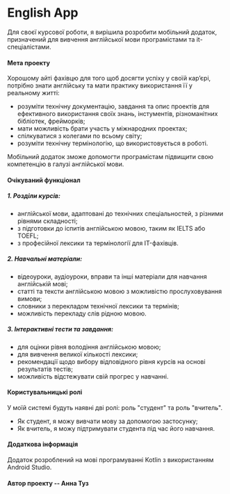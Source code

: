 # English App
Для своєї курсової роботи, я вирішила розробити мобільний додаток, призначений для вивчення англійської мови програмістами та it-спеціалістами. 

#### Мета проекту
Хорошому айті фахівцю для того щоб досягти успіху у своїй кар’єрі, потрібно знати англійську та мати практику використання її у реальному житті: 
- розуміти технічну документацію, завдання та опис проектів для ефективного використання своїх знань, інстументів, різноманітних бібліотек, фрейморків;
- мати можливість брати участь у міжнародних проектах;
- спілкуватися з колегами по всьому світу;
- розуміти технічну термінологію, що використовується в роботі.

Мобільний додаток зможе допомогти програмістам підвищити свою компетенцію в галузі англійської мови. 
#### Очікуваний функціонал
##### 1. Розділи курсів:
- англійської мови, адаптовані до технічних спеціальностей, з різними рівнями складності;
- з підготовки до іспитів англійською мовою, таким як IELTS або TOEFL;
- з професійної лексики та термінології для IT-фахівців.

##### 2. Навчальні матеріали:
- відеоуроки, аудіоуроки, вправи та інші матеріали для навчання англійській мові;
- статті та тексти англійською мовою з можливістю прослуховування вимови;
- словники з перекладом технічної лексики та термінів;
- можливість перекладу слів рідною мовою.

##### 3. Інтерактивні тести та завдання:
- для оцінки рівня володіння англійською мовою;
- для вивчення великої кількості лексики;
- рекомендації щодо вибору відповідного рівня курсів на основі результатів тестів;
- можливість відстежувати свій прогрес у навчанні.

#### Користувальницькі ролі
У моїй системі будуть наявні дві ролі: роль "студент" та роль "вчитель".
- Як студент, я можу вивчати мову за допомогою застосунку;
- Як вчитель, я можу підтримувати студента під час його навчання.

#### Додаткова інформація
Додаток розроблений на мові програмуванні Kotlin з використанням Android Studio.
####  Автор проекту --  Анна Туз

